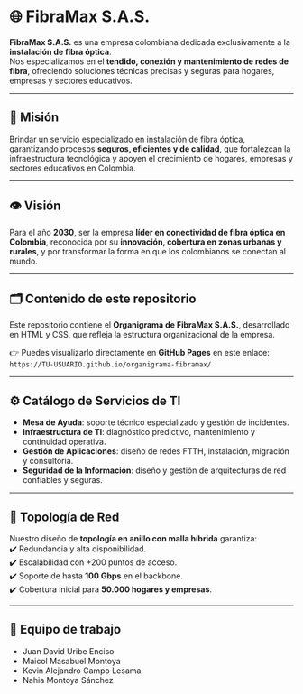 # 🌐 FibraMax S.A.S.

**FibraMax S.A.S.** es una empresa colombiana dedicada exclusivamente a la **instalación de fibra óptica**.  
Nos especializamos en el **tendido, conexión y mantenimiento de redes de fibra**, ofreciendo soluciones técnicas precisas y seguras para hogares, empresas y sectores educativos.

---

## 🎯 Misión
Brindar un servicio especializado en instalación de fibra óptica, garantizando procesos **seguros, eficientes y de calidad**, que fortalezcan la infraestructura tecnológica y apoyen el crecimiento de hogares, empresas y sectores educativos en Colombia.

---

## 👁️ Visión
Para el año **2030**, ser la empresa **líder en conectividad de fibra óptica en Colombia**, reconocida por su **innovación, cobertura en zonas urbanas y rurales**, y por transformar la forma en que los colombianos se conectan al mundo.

---

## 🗂️ Contenido de este repositorio
Este repositorio contiene el **Organigrama de FibraMax S.A.S.**, desarrollado en HTML y CSS, que refleja la estructura organizacional de la empresa.  

👉 Puedes visualizarlo directamente en **GitHub Pages** en este enlace:  
`https://TU-USUARIO.github.io/organigrama-fibramax/`

---

## ⚙️ Catálogo de Servicios de TI
- **Mesa de Ayuda**: soporte técnico especializado y gestión de incidentes.  
- **Infraestructura de TI**: diagnóstico predictivo, mantenimiento y continuidad operativa.  
- **Gestión de Aplicaciones**: diseño de redes FTTH, instalación, migración y consultoría.  
- **Seguridad de la Información**: diseño y gestión de arquitecturas de red confiables y seguras.  

---

## 🔗 Topología de Red
Nuestro diseño de **topología en anillo con malla híbrida** garantiza:  
✔️ Redundancia y alta disponibilidad.  
✔️ Escalabilidad con +200 puntos de acceso.  
✔️ Soporte de hasta **100 Gbps** en el backbone.  
✔️ Cobertura inicial para **50.000 hogares y empresas**.  

---

## 👥 Equipo de trabajo
- Juan David Uribe Enciso  
- Maicol Masabuel Montoya  
- Kevin Alejandro Campo Lesama  
- Nahia Montoya Sánchez  
